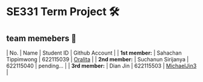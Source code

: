 # SE331 Term Project 🛠

## team memebers 🌿
| No. | Name | Student ID | Github Account |
| **1st member:** | Sahachan Tippimwong | 622115039 | [Oralita](https://github.com/oat431) |
| **2nd member:** | Suchanun Sirijanya | 622115040 | pending... |
| **3rd member:** | Dian Jin | 622115503 | [MichaelJin3](https://github.com/MichaelJin3) |
